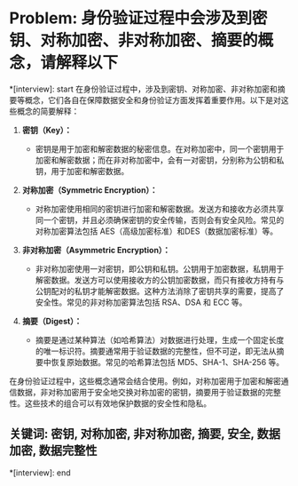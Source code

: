 # Problem: 身份验证过程中会涉及到密钥、对称加密、非对称加密、摘要的概念，请解释以下

*[interview]: start
在身份验证过程中，涉及到密钥、对称加密、非对称加密和摘要等概念，它们各自在保障数据安全和身份验证方面发挥着重要作用。以下是对这些概念的简要解释：

1. **密钥（Key）：**
   - 密钥是用于加密和解密数据的秘密信息。在对称加密中，同一个密钥用于加密和解密数据；而在非对称加密中，会有一对密钥，分别称为公钥和私钥，用于加密和解密数据。

2. **对称加密（Symmetric Encryption）：**
   - 对称加密使用相同的密钥进行加密和解密数据。发送方和接收方必须共享同一个密钥，并且必须确保密钥的安全传输，否则会有安全风险。常见的对称加密算法包括 AES（高级加密标准）和DES（数据加密标准）等。

3. **非对称加密（Asymmetric Encryption）：**
   - 非对称加密使用一对密钥，即公钥和私钥。公钥用于加密数据，私钥用于解密数据。发送方可以使用接收方的公钥加密数据，而只有接收方持有与公钥配对的私钥才能解密数据。这种方法消除了密钥共享的需要，提高了安全性。常见的非对称加密算法包括 RSA、DSA 和 ECC 等。

4. **摘要（Digest）：**
   - 摘要是通过某种算法（如哈希算法）对数据进行处理，生成一个固定长度的唯一标识符。摘要通常用于验证数据的完整性，但不可逆，即无法从摘要中恢复原始数据。常见的哈希算法包括 MD5、SHA-1、SHA-256 等。

在身份验证过程中，这些概念通常会结合使用。例如，对称加密用于加密和解密通信数据，非对称加密用于安全地交换对称加密的密钥，摘要用于验证数据的完整性。这些技术的组合可以有效地保护数据的安全性和隐私。

## 关键词: 密钥, 对称加密, 非对称加密, 摘要, 安全, 数据加密, 数据完整性
*[interview]: end
